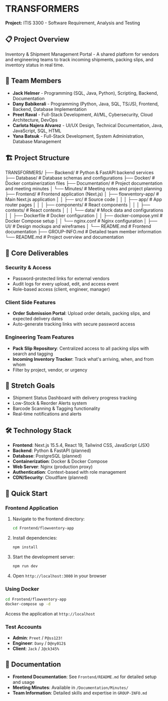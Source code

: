 # TRANSFORMERS

**Project:** ITIS 3300 - Software Requirement, Analysis and Testing

## 📋 Project Overview

Inventory & Shipment Management Portal - A shared platform for vendors and engineering teams to track incoming shipments, packing slips, and inventory status in real time.

## 👥 Team Members

- **Jack Helmer** - Programming (SQL, Java, Python), Scripting, Backend, Documentation
- **Dany Babikerali** - Programming (Python, Java, SQL, TS/JS), Frontend, Backend, Database Implementation
- **Preet Raval** - Full-Stack Development, AI/ML, Cybersecurity, Cloud Architecture, DevOps
- **Carlota Najera Alvarez** - UI/UX Design, Technical Documentation, Java, JavaScript, SQL, HTML
- **Yana Batsuk** - Full-Stack Development, System Administration, Database Management

## 🏗️ Project Structure

TRANSFORMERS/
├── Backend/           # Python & FastAPI backend services
├── Database/          # Database schemas and configurations
├── Docker/            # Docker containerization files
├── Documentation/     # Project documentation and meeting minutes
│   └── Minutes/       # Meeting notes and project planning
├── Frontend/          # Frontend application (Next.js)
│   ├── flowventory-app/  # Main Next.js application
│   │   ├── src/         # Source code
│   │   │   ├── app/     # App router pages
│   │   │   ├── components/  # React components
│   │   │   ├── contexts/    # React contexts
│   │   │   └── data/        # Mock data and configurations
│   │   ├── Dockerfile       # Docker configuration
│   │   ├── docker-compose.yml  # Docker Compose setup
│   │   └── nginx.conf       # Nginx configuration
│   ├── UI/            # Design mockups and wireframes
│   └── README.md      # Frontend documentation
├── GROUP-INFO.md      # Detailed team member information
└── README.md         # Project overview and documentation

## 🎯 Core Deliverables

### Security & Access

- Password-protected links for external vendors
- Audit logs for every upload, edit, and access event
- Role-based access (client, engineer, manager)

### Client Side Features

- **Order Submission Portal**: Upload order details, packing slips, and expected delivery dates
- Auto-generate tracking links with secure password access

### Engineering Team Features

- **Pack Slip Repository**: Centralized access to all packing slips with search and tagging
- **Incoming Inventory Tracker**: Track what's arriving, when, and from whom
- Filter by project, vendor, or urgency

## 🚀 Stretch Goals

- Shipment Status Dashboard with delivery progress tracking
- Low-Stock & Reorder Alerts system
- Barcode Scanning & Tagging functionality
- Real-time notifications and alerts

## 🛠️ Technology Stack

- **Frontend**: Next.js 15.5.4, React 19, Tailwind CSS, JavaScript (JSX)
- **Backend**: Python & FastAPI (planned)
- **Database**: PostgreSQL (planned)
- **Containerization**: Docker & Docker Compose
- **Web Server**: Nginx (production proxy)
- **Authentication**: Context-based with role management
- **CDN/Security**: Cloudflare (planned)

## 🚀 Quick Start

### Frontend Application

1. Navigate to the frontend directory:
   ```bash
   cd Frontend/flowventory-app
   ```

2. Install dependencies:
   ```bash
   npm install
   ```

3. Start the development server:
   ```bash
   npm run dev
   ```

4. Open `http://localhost:3000` in your browser

### Using Docker

```bash
cd Frontend/flowventory-app
docker-compose up -d
```

Access the application at `http://localhost`

### Test Accounts

- **Admin**: `Preet` / `P@ss123!`
- **Engineer**: `Dany` / `D@ny012$`
- **Client**: `Jack` / `J@ck345%`

## 📄 Documentation

- **Frontend Documentation**: See `Frontend/README.md` for detailed setup and usage
- **Meeting Minutes**: Available in `/Documentation/Minutes/`
- **Team Information**: Detailed skills and expertise in `GROUP-INFO.md`
